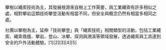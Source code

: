 攀樹以繩索技術為主，其發展根源來自樹上工作需要，與工業繩索有許多相似之處，相對攀岩這類技術攀登活動有相當不同，但安全與概念仍然有相當多相同之處。

社團以攀樹為主，延伸「技術攀登」與「繩索技術」相關類型的活動，包括工業繩索、繩索救援、攀岩、登山、冰攀、探洞與溯溪等領域發展，透過繩索與工具達到安全的戶外活動體驗。[1][2][3][4][5]
